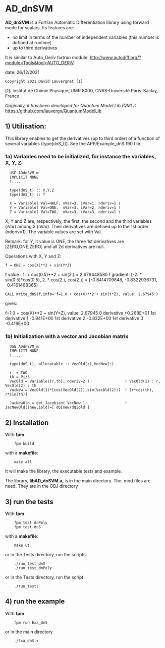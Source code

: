 # AD_dnSVM

 **AD_dnSVM** is a Fortran Automatic Differentiation library using forward mode for scalars.
 Its features are:
 - no limit in terms of the number of independent variables (this number is defined at runtime)
 - up to third derivatives

It is similar to Auto_Deriv fortran module: http://www.autodiff.org/?module=Tools&tool=AUTO_DERIV

date: 26/12/2021

    Copyright 2021 David Lauvergnat [1]

[1]: Institut de Chimie Physique, UMR 8000, CNRS-Université Paris-Saclay, France

*Originally, it has been developed for Quantum Model Lib (QML):* https://github.com/lauvergn/QuantumModelLib


## 1) Utilisation:

This library enables to get the derivatives (up to third order) of a
function of several variables (type(dnS_t)).
See the APP/Example_dnS.f90 file.

### 1a) Variables need to be initialized, for instance the variables, X, Y, Z:

```
  USE ADdnSVM_m
  IMPLICIT NONE
  !....

  type(dnS_t) :: X,Y,Z
  type(dnS_t) :: f

  X = Variable( Val=HALF, nVar=3, iVar=1, nderiv=1 )
  Y = Variable( Val=ONE,  nVar=3, iVar=2, nderiv=1 )
  Z = Variable( Val=TWO,  nVar=3, iVar=3, nderiv=1 )
```

X, Y and Z are, respectively, the first, the second and the third variables (iVar)
among 3 (nVar).
Their derivatives are defined up to the 1st order (nderiv=1).
The variable values are set with Val.

Remark: for Y, it value is ONE, the three 1st derivatives are [ZERO,ONE,ZERO]
and all 2d derivatives are null.


Operations with X, Y and Z:
```
f = ONE + cos(X)**2 + sin(Y*Z)
```
 f value   : 1. + cos(0.5)**2 + sin(2.) = 2.679448580
 f gradient: [-2. * sin(0.5)*cos(0.5), 2. * cos(2.),   cos(2.)] =
             [-0.8414709848,          -0.8322936731, -0.4161468365]
```
CALL Write_dnS(f,info='f=1.0 + cos(X)**2 + sin(Y*Z), value: 2.67945')
```
gives:

 f=1.0 + cos(X)**2 + sin(Y*Z), value: 2.67945
 0   derivative            +0.268E+01
 1st derivative  1         -0.841E+00
 1st derivative  2         -0.832E+00
 1st derivative  3         -0.416E+00

### 1b) Initialization with a vector and Jacobian matrix

```
  USE ADdnSVM_m
  IMPLICIT NONE
  !....

  type(dnS_t), allocatable :: VecOld(:),VecNew(:)

  r  = TWO
  th = Pi/3
  VecOld = Variable([r,th], nderiv=2 )                ! VecOld(1) : r, VecOld(2) : th
  VecNew = VecOld(1)*[cos(VecOld(2)),sin(VecOld(2))]  ! [r*cos(th), r*sin(th)]

  JacNewOld = get_Jacobian( VecNew )                  ! JacNewOld(inew,iold)=[ dQinew/dQiold ]
```

## 2) Installation
With **fpm**
```
    fpm build
```

with a **makefile**:

```
    make all
```

It will make the library, the executable tests and example.

The library, **libAD_dnSVM.a**, is in the main directory.
The .mod files are need. They are in the OBJ directory

## 3) run the tests
With **fpm**

```
    fpm test dnPoly
    fpm test dnS
```
with a **makefile**:
```
    make ut
```

or in the Tests directory, run the scripts:
```
    ./run_test_dnS
    ./run_test_dnPoly
```
or in the Tests directory, run the script
```
    ./run_tests
```

## 4) run the example
With **fpm**
```
    fpm run Exa_dnS
````
or in the main directory
```
    ./Exa_dnS.x
```
